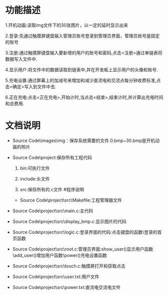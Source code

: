 # 功能描述
1.开机动画:读取img文件下的30张图片，以一定的延时显示出来

2.登录:先通过触摸屏键盘输入管理员账号登录到管理员界面，管理员账号是固定的账号

3.注册:通过触摸屏键盘输入要新增的用户的账号和密码,点击<注册>通过单链表将数据写入文件中.

4.显示用户:将文件中的数据读取到链表中,并在开发板上显示用户的头像和账号.

5.充电设置:通过屏幕上的加减号来增加和减少直流电和交流点每分钟收费标准,点击<确定>写入到文件中去.

6.正在充电:点击<正在充电>,开始计时,当点击<结束>,结束计时,并计算出充电时间和总费用.
# 文档说明
* Source Code\images\img：保存系统需要的文件.0.bmp~30.bmp是开机动画的照片
  
* Source Code\project:保存所有工程代码
  
  1. bin:可执行文件
    
  2. include:头文件
    
  3. src:保存所有的.c文件
  #程序说明
  * Source Code\project\src\Makefile:工程管理器文件
  
* Source Code\project\src\main.c:主代码
  
* Source Code\project\src\display_bmp.c:显示图片的代码
  
* Source Code\project\src\logic.c:登录界面的代码:点击键盘的函数\登录的首页函数
  
* Source Code\project\src\root.c:管理员界面:show_user()显示用户函数\add_user()增加用户函数\power()充电设置函数
  
* Source Code\project\src\touch.c:触摸屏打开和获取点击
  
* Source Code\project\src\user.txt:用户文件
  
* Source Code\project\src\power.txt:直流电交流电文件
  
